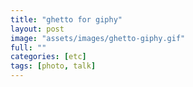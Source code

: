 ```yaml
---
title: "ghetto for giphy"
layout: post
image: "assets/images/ghetto-giphy.gif"
full: ""
categories: [etc]
tags: [photo, talk]
---
```



